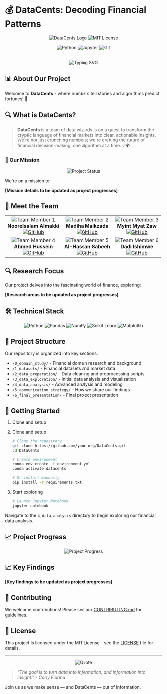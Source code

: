 # 💰 DataCents: Decoding Financial Patterns
<!-- markdownlint-disable MD033 -->
<!-- using in-line HTML commands for better formatting and aesthetic purposes-->
<div align="center">
  
  <img src="https://img.shields.io/badge/DataCents-Finance%20Analytics-2196F3?style=for-the-badge&logo=python&logoColor=white"
  alt="DataCents Logo"/>
  <img src="https://img.shields.io/badge/License-MIT-green?style=for-the-badge"
  alt="MIT License"/>
  
  <img src="https://img.shields.io/badge/Python-3.8%2B-blue?style=for-the-badge&logo=python&logoColor=white"
  alt="Python"/>
  <img src="https://img.shields.io/badge/Jupyter-Notebook-orange?style=for-the-badge&logo=jupyter&logoColor=white"
  alt="Jupyter"/>
  <img src="https://img.shields.io/badge/Git-F05032?style=for-the-badge&logo=git&logoColor=white"
  alt="Git"/>  
  
  \
  ![Typing SVG](https://readme-typing-svg.demolab.com?font=Fira+Code&weight=500&size=40&pause=1000&color=2196F3&center=true&vCenter=true&width=600&height=100&lines=Welcome+to+DataCents!;Where+Data+Meets+Finance)
</div>

## 📊 About Our Project

Welcome to **DataCents** - where numbers tell stories and algorithms
predict fortunes! 🎯

## 🔍 What is DataCents?

> **DataCents** is a team of data wizards is on a quest to transform the cryptic
language of financial markets into clear, actionable insights. We're not just
crunching numbers; we're crafting the future of financial decision-making, one
algorithm at a time. 💡🌍

### 🎯 Our Mission

<div align="center">
  <img src="https://img.shields.io/badge/Status-Active-success?style=for-the-badge"
  alt="Project Status"/>
</div>

We're on a mission to:
<!-- markdownlint-disable-next-line MD036 -->
**[Mission details to be updated as project progresses]**

## 👥 Meet the Team

<div align="center">
  <table>
    <tr>
      <td align="center">
        <img src="https://img.shields.io/badge/Team%20Member-1-blue?style=for-the-badge"
        alt="Team Member 1"/>
        <br/>
        <b>Noorelsalam Almakki</b>
        <br/>
        <a href="https://github.com/NoorelsalamAlmakki">
          <img src="https://img.shields.io/badge/GitHub-100000?style=for-the-badge&logo=github&logoColor=white"
          alt="GitHub"/>
        </a>
      </td>
      <td align="center">
        <img src="https://img.shields.io/badge/Team%20Member-2-blue?style=for-the-badge"
        alt="Team Member 2"/>
        <br/>
        <b>Madiha Maikzada</b>
        <br/>
        <a href="https://github.com/MadiMalik">
          <img src="https://img.shields.io/badge/GitHub-100000?style=for-the-badge&logo=github&logoColor=white"
          alt="GitHub"/>
        </a>
      </td>
      <td align="center">
        <img src="https://img.shields.io/badge/Team%20Member-3-blue?style=for-the-badge"
        alt="Team Member 3"/>
        <br/>
        <b>Myint Myat Zaw</b>
        <br/>
        <a href="https://github.com/MyatCharm">
          <img src="https://img.shields.io/badge/GitHub-100000?style=for-the-badge&logo=github&logoColor=white"
          alt="GitHub"/>
        </a>
      </td>
    </tr>
    <tr>
      <td align="center">
        <img src="https://img.shields.io/badge/Team%20Member-4-blue?style=for-the-badge"
        alt="Team Member 4"/>
        <br/>
        <b>Ahmed Hussein</b>
        <br/>
        <a href="https://github.com/AhmedKhalifa7">
          <img src="https://img.shields.io/badge/GitHub-100000?style=for-the-badge&logo=github&logoColor=white"
          alt="GitHub"/>
        </a>
      </td>
      <td align="center">
        <img src="https://img.shields.io/badge/Team%20Member-5-blue?style=for-the-badge"
        alt="Team Member 5"/>
        <br/>
        <b>Al-Hassan Sabeeh</b>
        <br/>
        <a href="https://github.com/AlhassenSabeeh">
          <img src="https://img.shields.io/badge/GitHub-100000?style=for-the-badge&logo=github&logoColor=white"
          alt="GitHub"/>
        </a>
      </td>
      <td align="center">
        <img src="https://img.shields.io/badge/Team%20Member-6-blue?style=for-the-badge"
        alt="Team Member 6"/>
        <br/>
        <b>Dadi Ishimwe</b>
        <br/>
        <a href="https://github.com/dadishimwe">
          <img src="https://img.shields.io/badge/GitHub-100000?style=for-the-badge&logo=github&logoColor=white"
          alt="GitHub"/>
        </a>
      </td>
    </tr>
  </table>
</div>

## 🔍 Research Focus

Our project delves into the fascinating world of finance, exploring:
<!-- markdownlint-disable-next-line MD036 -->
**[Research areas to be updated as project progresses]**

## 🛠️ Technical Stack

<div align="center">
  <img src="https://img.shields.io/badge/Python-3776AB?style=for-the-badge&logo=python&logoColor=white"
  alt="Python"/>
  <img src="https://img.shields.io/badge/Pandas-150458?style=for-the-badge&logo=pandas&logoColor=white"
  alt="Pandas"/>
  <img src="https://img.shields.io/badge/NumPy-013243?style=for-the-badge&logo=numpy&logoColor=white"
  alt="NumPy"/>
  <img src="https://img.shields.io/badge/Scikit_Learn-F7931E?style=for-the-badge&logo=scikit-learn&logoColor=white"
  alt="Scikit Learn"/>
  <img src="https://img.shields.io/badge/Matplotlib-11557C?style=for-the-badge&logo=matplotlib&logoColor=white"
  alt="Matplotlib"/>
</div>

## 📁 Project Structure

Our repository is organized into key sections:

- `/0_domain_study/` - Financial domain research and background
- `/1_datasets/` - Financial datasets and market data
- `/2_data_preparation/` - Data cleaning and preprocessing scripts
- `/3_data_exploration/` - Initial data analysis and visualization
- `/4_data_analysis/` - Advanced analysis and modeling
- `/5_communication_strategy/` - How we share our findings
- `/6_final_presentation/` - Final project presentation

## 🚀 Getting Started

1. Clone and setup

1. Clone and setup

    ```bash
    # Clone the repository
    git clone https://github.com/your-org/DataCents.git
    cd DataCents

    # Create environment
    conda env create -f environment.yml
    conda activate datacents

    # Or install manually
    pip install -r requirements.txt
    ```

2. Start exploring

    ```bash
    # Launch Jupyter Notebook
    jupyter notebook
    ```

Navigate to the `4_data_analysis` directory to begin exploring our financial
data analysis.

## 📈 Project Progress

<div align="center">
  <img src="https://img.shields.io/badge/Progress-5%25-blue?style=for-the-badge"
  alt="Project Progress"/>
</div>

## 📈 Key Findings
<!-- markdownlint-disable-next-line MD036 -->
**[Key findings to be updated as project progresses]**

## 🤝 Contributing

We welcome contributions! Please see our [CONTRIBUTING.md](CONTRIBUTING.md) for guidelines.

## 📝 License

This project is licensed under the MIT License - see the [LICENSE](LICENSE) file
for details.

---

<div align="center">
  <img src="https://img.shields.io/badge/Quote-Finance%20%26%20Data-blue?style=for-the-badge"
  alt="Quote"/>
</div>

> *"The goal is to turn data into information, and information into insight." -
Carly Fiorina*

Join us as we make sense — and DataCents — out of information.
<!-- markdownlint-enable MD033 -->
